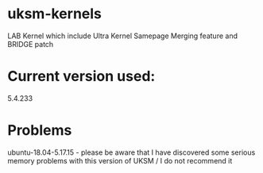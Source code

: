 # uksm-kernels
LAB Kernel which include Ultra Kernel Samepage Merging feature and BRIDGE patch


# Current version used:
5.4.233

# Problems
ubuntu-18.04-5.17.15 - please be aware that I have discovered some serious memory problems with this version of UKSM / I do not recommend it


